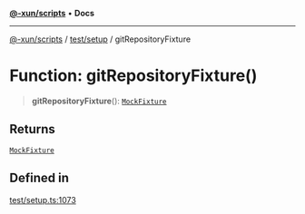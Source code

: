 [**@-xun/scripts**](../../../README.md) • **Docs**

***

[@-xun/scripts](../../../README.md) / [test/setup](../README.md) / gitRepositoryFixture

# Function: gitRepositoryFixture()

> **gitRepositoryFixture**(): [`MockFixture`](../interfaces/MockFixture.md)

## Returns

[`MockFixture`](../interfaces/MockFixture.md)

## Defined in

[test/setup.ts:1073](https://github.com/Xunnamius/xscripts/blob/b9218ee5f94be5da6a48d961950ed32307ad7f96/test/setup.ts#L1073)
